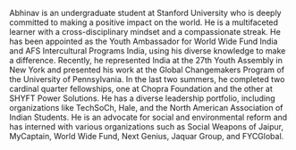 Abhinav is an undergraduate student at Stanford University who is deeply committed to making a positive impact on the world. He is a multifaceted learner with a cross-disciplinary mindset and a compassionate streak. He has been appointed as the Youth Ambassador for World Wide Fund India and AFS Intercultural Programs India, using his diverse knowledge to make a difference. Recently, he represented India at the 27th Youth Assembly in New York and presented his work at the Global Changemakers Program of the University of Pennsylvania. In the last two summers, he completed two cardinal quarter fellowships, one at Chopra Foundation and the other at SHYFT Power Solutions. He has a diverse leadership portfolio, including organizations like TechSoCh, Hale, and the North American Association of Indian Students. He is an advocate for social and environmental reform and has interned with various organizations such as Social Weapons of Jaipur, MyCaptain, World Wide Fund, Next Genius, Jaquar Group, and FYCGlobal.

